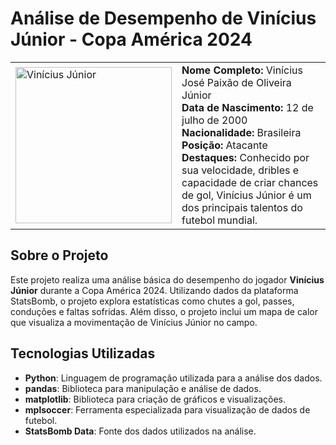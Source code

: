 # Análise de Desempenho de Vinícius Júnior - Copa América 2024

<table>
   <tr>
      <td> 
         <img src="https://conteudo.imguol.com.br/c/esporte/2d/2024/07/02/vini-jr-em-acao-durante-brasil-x-colombia-duelo-da-copa-america-1719970248177_v2_1x1.jpg" alt="Vinícius Júnior" width="250"/>
      </td>
      <td>
         <b>Nome Completo:</b> Vinícius José Paixão de Oliveira Júnior<br>
         <b>Data de Nascimento:</b> 12 de julho de 2000<br>
         <b>Nacionalidade:</b> Brasileira<br>
         <b>Posição:</b> Atacante<br>
         <b>Destaques:</b> Conhecido por sua velocidade, dribles e capacidade de criar chances de gol, Vinícius Júnior é um dos principais talentos do                  futebol mundial.
      </td>
   </tr>
</table>


## Sobre o Projeto

Este projeto realiza uma análise básica do desempenho do jogador **Vinícius Júnior** durante a Copa América 2024. Utilizando dados da plataforma StatsBomb, o projeto explora estatísticas como chutes a gol, passes, conduções e faltas sofridas. Além disso, o projeto inclui um mapa de calor que visualiza a movimentação de Vinícius Júnior no campo.

## Tecnologias Utilizadas

- **Python**: Linguagem de programação utilizada para a análise dos dados.
- **pandas**: Biblioteca para manipulação e análise de dados.
- **matplotlib**: Biblioteca para criação de gráficos e visualizações.
- **mplsoccer**: Ferramenta especializada para visualização de dados de futebol.
- **StatsBomb Data**: Fonte dos dados utilizados na análise.


